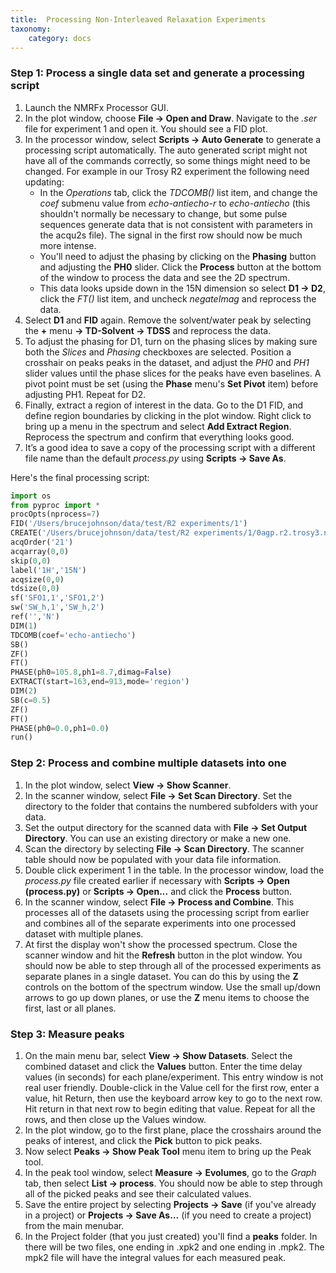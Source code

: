 ```yaml
---
title:  Processing Non-Interleaved Relaxation Experiments
taxonomy:
    category: docs
---
```


### Step 1: Process a single data set and generate a processing script

1. Launch the NMRFx Processor GUI.
2. In the plot window, choose **File → Open and Draw**. Navigate to the *.ser* file for experiment 1 and open it. You should see a FID plot.
3. In the processor window, select **Scripts → Auto Generate** to generate a processing script automatically. The auto generated script might not have all of the commands correctly, so some things might need to be changed.  For example in our Trosy R2 experiment the following need updating:
    - In the *Operations* tab, click the *TDCOMB()* list item, and change the *coef* submenu value from *echo-antiecho-r* to *echo-antiecho* (this shouldn't normally be necessary to change, but some pulse sequences generate data that is not consistent with parameters in the acqu2s file). The signal in the first row should now be much more intense.  
    - You'll need to adjust the phasing by clicking on the **Phasing** button and adjusting the **PH0** slider.  Click the **Process** button at the bottom of the window to process the data and see the 2D spectrum.
    - This data looks upside down in the 15N dimension so select **D1 → D2**, click the *FT()* list item, and uncheck *negateImag* and reprocess the data.
6. Select **D1** and **FID** again. Remove the solvent/water peak by selecting the **+** menu **→ TD-Solvent → TDSS** and reprocess the data.
7. To adjust the phasing for D1, turn on the phasing slices by making sure both the *Slices* and *Phasing* checkboxes are selected. Position a crosshair on peaks peaks in the dataset, and adjust the *PH0* and *PH1* slider values until the phase slices for the peaks have even baselines. A pivot point must be set (using the **Phase** menu's **Set Pivot** item) before adjusting PH1. Repeat for D2.
8. Finally, extract a region of interest in the data. Go to the D1 FID, and define region boundaries by clicking in the plot window. Right click to bring up a menu in the spectrum and select **Add Extract Region**.  Reprocess the spectrum and confirm that everything looks good.
9. It’s a good idea to save a copy of the processing script with a different file name than the default *process.py* using **Scripts → Save As**.

Here's the final processing script:

```Python
import os
from pyproc import *
procOpts(nprocess=7)
FID('/Users/brucejohnson/data/test/R2 experiments/1')
CREATE('/Users/brucejohnson/data/test/R2 experiments/1/0agp.r2.trosy3.nv')
acqOrder('21')
acqarray(0,0)
skip(0,0)
label('1H','15N')
acqsize(0,0)
tdsize(0,0)
sf('SFO1,1','SFO1,2')
sw('SW_h,1','SW_h,2')
ref('','N')
DIM(1)
TDCOMB(coef='echo-antiecho')
SB()
ZF()
FT()
PHASE(ph0=105.8,ph1=8.7,dimag=False)
EXTRACT(start=163,end=913,mode='region')
DIM(2)
SB(c=0.5)
ZF()
FT()
PHASE(ph0=0.0,ph1=0.0)
run()
```

### Step 2: Process and combine multiple datasets into one

1. In the plot window, select **View → Show Scanner**.
2. In the scanner window, select **File → Set Scan Directory**. Set the directory to the folder that contains the numbered subfolders with your data.
3. Set the output directory for the scanned data with **File → Set Output Directory**. You can use an existing directory or make a new one.
4. Scan the directory by selecting **File → Scan Directory**. The scanner table should now be populated with your data file information. 
5. Double click experiment 1 in the table. In the processor window, load the *process.py* file created earlier if necessary with **Scripts → Open (process.py)** or **Scripts → Open...** and click the **Process** button.
6. In the scanner window, select **File → Process and Combine**. This processes all of the datasets using the processing script from earlier and combines all of the separate experiments into one processed dataset with multiple planes.
7. At first the display won't show the processed spectrum.  Close the scanner window and hit the **Refresh** button in the plot window. You should now be able to step through all of the processed experiments as separate planes in a single dataset.  You can do this by using the **Z** controls on the bottom of the spectrum window.  Use the small up/down arrows to go up down planes, or use the **Z** menu items to choose the first, last or all planes. 

### Step 3: Measure peaks

1. On the main menu bar, select **View → Show Datasets**. Select the combined dataset and click the **Values** button. Enter the time delay values (in seconds) for each plane/experiment.  This entry window is not real user friendly.  Double-click in the Value cell for the first row, enter a value, hit Return, then use the keyboard arrow key to go to the next row.  Hit return in that next row to begin editing that value.  Repeat for all the rows, and then close up the Values window.
2. In the plot window, go to the first plane, place the crosshairs around the peaks of interest, and click the **Pick** button to pick peaks. 
3. Now select **Peaks → Show Peak Tool** menu item to bring up the Peak tool.
3. In the peak tool window, select **Measure → Evolumes**, go to the *Graph* tab, then select **List → process**. You should now be able to step through all of the picked peaks and see their calculated values. 
4. Save the entire project by selecting **Projects → Save** (if you've already in a project) or **Projects → Save As…** (if you need to create a project) from the main menubar.
5.  In the Project folder (that you just created) you'll find a **peaks** folder.  In there will be two files, one ending in .xpk2 and one ending in .mpk2.  The mpk2 file will have the integral values for each measured peak.

